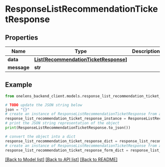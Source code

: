 # ResponseListRecommendationTicketResponse


## Properties

Name | Type | Description | Notes
------------ | ------------- | ------------- | -------------
**data** | [**List[RecommendationTicketResponse]**](RecommendationTicketResponse.md) |  | 
**message** | **str** |  | [optional] 

## Example

```python
from onelens_backend_client.models.response_list_recommendation_ticket_response import ResponseListRecommendationTicketResponse

# TODO update the JSON string below
json = "{}"
# create an instance of ResponseListRecommendationTicketResponse from a JSON string
response_list_recommendation_ticket_response_instance = ResponseListRecommendationTicketResponse.from_json(json)
# print the JSON string representation of the object
print(ResponseListRecommendationTicketResponse.to_json())

# convert the object into a dict
response_list_recommendation_ticket_response_dict = response_list_recommendation_ticket_response_instance.to_dict()
# create an instance of ResponseListRecommendationTicketResponse from a dict
response_list_recommendation_ticket_response_form_dict = response_list_recommendation_ticket_response.from_dict(response_list_recommendation_ticket_response_dict)
```
[[Back to Model list]](../README.md#documentation-for-models) [[Back to API list]](../README.md#documentation-for-api-endpoints) [[Back to README]](../README.md)


